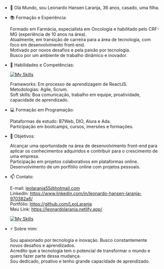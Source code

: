 - 👋 Olá Mundo, sou Leonardo Hansen Laranja, 36 anos, casado, uma filha.
  
- 📚 Formação e Experiência:
  
  Formado em Farmácia, especialista em Oncologia e habilitado pelo CRF-MG (experiência de 10 anos na área).  
  Atualmente, em transição de carreira para a área de tecnologia, com foco em desenvolvimento front-end.  
  Motivado por novos desafios e pela paixão por tecnologia.  
  Busco por um ambiente de trabalho dinâmico e inovador.

- 🌱 Habilidades e Competências:
  
  [![My Skills](https://skillicons.dev/icons?i=html,css,js,nodejs,git,github,powershell,vscode,devto,discord,figma,netlify&perline=12)](https://skillicons.dev)
  
  Frameworks: Em processo de aprendizagem de ReactJS.  
  Metodologias: Agile, Scrum.  
  Soft skills: Boa comunicação, trabalho em equipe, proatividade, capacidade de aprendizado.

- 💻 Formação em Programação:
  
  Plataformas de estudo: B7Web, DIO, Alura e Ada.  
  Participação em bootcamps, cursos, imersões e formações.
  
- 💪 Objetivos:
  
  Alcançar uma oportunidade na área de desenvolvimento front-end para aplicar os conhecimentos adquiridos e contribuir para o crescimento de uma empresa.  
  Participação em projetos colaborativos em plataformas online.  
  Desenvolvimento de um portfólio online com projetos pessoais.  
  
- 📫 Contato:
  
  E-mail: <leolaranja55@hotmail.com>    
  LinkedIn: <https://www.linkedin.com/in/leonardo-hansen-laranja-970382a6/>    
  Portfólio: <https://github.com/LeoLaranja>    
  Meu Link: <https://leonardolaranja.netlify.app/>
  
   [![My Skills](https://skillicons.dev/icons?i=gmail,linkedin,github)](https://skillicons.dev)  

- ⚡ Sobre mim:
  
  Sou apaixonado por tecnologia e inovação. Busco constantemente novos desafios e aprendizados.   
  Acredito que a tecnologia tem o potencial de transformar o mundo e quero fazer parte dessa mudança.   
  Sou dedicado, proativo e tenho grande capacidade de aprendizado.  
